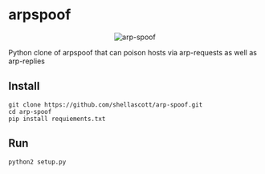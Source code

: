 # arpspoof

<p align="center">
  <img src="https://user-images.githubusercontent.com/5151193/60783062-1f637c00-a106-11e9-83de-83ef88115f74.gif" alt="arp-spoof"/>
</p>

Python clone of arpspoof that can poison hosts via arp-requests as well as arp-replies

## Install
```
git clone https://github.com/shellascott/arp-spoof.git
cd arp-spoof
pip install requiements.txt
```

## Run
```
python2 setup.py
```
